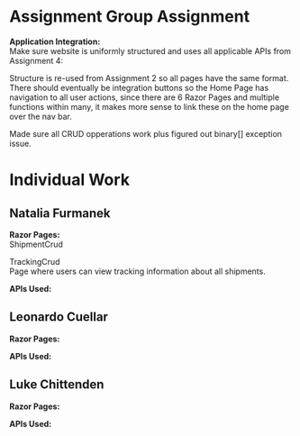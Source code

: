 # Assignment Group Assignment
<strong> Application Integration:</strong>
<br> Make sure website is uniformly structured and uses all applicable APIs from Assignment 4: 
<p> Structure is re-used from Assignment 2 so all pages have the same format. There should eventually be integration buttons so the Home Page has navigation to all user actions, since there are 6 Razor Pages and multiple functions within many, it makes more sense to link these on the home page over the nav bar. </p>
<p>Made sure all CRUD opperations work plus figured out binary[] exception issue.</p>

# Individual Work
## Natalia Furmanek 
<strong> Razor Pages: </strong>
<br> ShipmentCrud
</br>
<p> TrackingCrud <br>
Page where users can view tracking information about all shipments. </p> 

<strong> APIs Used: </strong>

## Leonardo Cuellar
<strong> Razor Pages: </strong>

<strong> APIs Used: </strong>

## Luke Chittenden
<strong> Razor Pages: </strong>

<strong> APIs Used: </strong>
